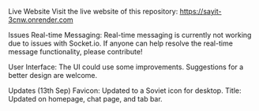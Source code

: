 Live Website
Visit the live website of this repository:
https://sayit-3cnw.onrender.com

Issues
Real-time Messaging:
Real-time messaging is currently not working due to issues with Socket.io. If anyone can help resolve the real-time message functionality, please contribute!

User Interface:
The UI could use some improvements. Suggestions for a better design are welcome.

Updates (13th Sep)
Favicon: Updated to a Soviet icon for desktop.
Title: Updated on homepage, chat page, and tab bar.
